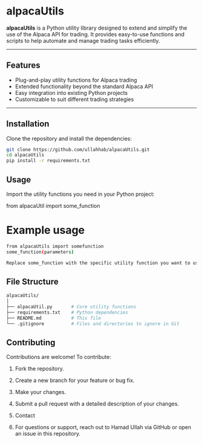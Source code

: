 # alpacaUtils

**alpacaUtils** is a Python utility library designed to extend and simplify the use of the Alpaca API for trading. It provides easy-to-use functions and scripts to help automate and manage trading tasks efficiently.

---

## Features

- Plug-and-play utility functions for Alpaca trading
- Extended functionality beyond the standard Alpaca API
- Easy integration into existing Python projects
- Customizable to suit different trading strategies

---

## Installation

Clone the repository and install the dependencies:

```bash
git clone https://github.com/ullahhab/alpacaUtils.git
cd alpacaUtils
pip install -r requirements.txt

```

## Usage

Import the utility functions you need in your Python project:

from alpacaUtil import some_function

# Example usage
```bash
from alpacaUtils import somefunction
some_function(parameters)

Replace some_function with the specific utility function you want to use. Inline docstrings provide detailed usage for each function.

```
## File Structure
```bash
alpacaUtils/
│
├── alpacaUtil.py       # Core utility functions
├── requirements.txt    # Python dependencies
├── README.md           # This file
└── .gitignore          # Files and directories to ignore in Git
```

## Contributing

Contributions are welcome! To contribute:

1. Fork the repository.

2. Create a new branch for your feature or bug fix.

3. Make your changes.

4. Submit a pull request with a detailed description of your changes.

5. Contact

6. For questions or support, reach out to Hamad Ullah via GitHub or open an issue in this repository.